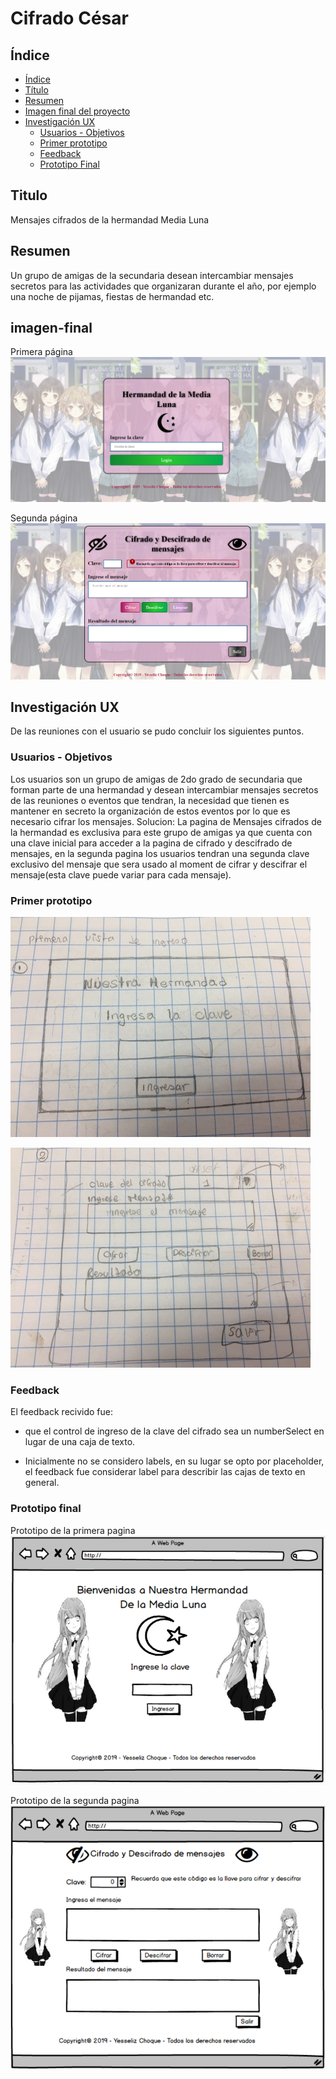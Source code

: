 # Cifrado César

## Índice

- [Índice](#índice)
- [Título](#titulo)
- [Resumen](#Resumen)
- [Imagen final del proyecto](#imagen-final)
- [Investigación UX](#investigacion-ux)
  - [Usuarios - Objetivos](#Usuarios-Objetivos)
  - [Primer prototipo](#primer-prototipo)
  - [Feedback ](#feedback )
  - [Prototipo Final ](#prototipo-final)

## Titulo

Mensajes cifrados de la hermandad Media Luna

## Resumen

Un grupo de amigas de la secundaria desean intercambiar mensajes secretos para las actividades que organizaran durante el año, por ejemplo una noche de pijamas, fiestas de hermandad etc. 

## imagen-final
Primera página
![hola](imagenproject/readme5.PNG)

Segunda página
![hola](imagenproject/readme6.PNG)

## Investigación UX
De las reuniones con el usuario se pudo concluir los siguientes puntos. 

### Usuarios - Objetivos
Los usuarios son un grupo de amigas de 2do grado de secundaria que forman parte de una hermandad y desean intercambiar mensajes secretos de las reuniones o eventos que tendran, la necesidad que tienen es mantener en secreto la organización de estos eventos por lo que es necesario cifrar los mensajes.
Solucion: La pagina de Mensajes cifrados de la hermandad es exclusiva para este grupo de amigas ya que cuenta con una clave inicial para acceder a la pagina de cifrado y descifrado de mensajes, en la segunda pagina los usuarios tendran una segunda clave exclusivo del mensaje que sera usado al moment de cifrar y descifrar el mensaje(esta clave puede variar para cada mensaje).

### Primer prototipo
![hola](imagenproject/readme1.jpg)

![hola](imagenproject/readme2.jpg)
### Feedback
El feedback recivido fue:
- que el control de ingreso de la clave del cifrado sea un numberSelect en lugar de una caja de texto.

- Inicialmente no se considero labels, en su lugar se opto por placeholder, el feedback fue considerar label para describir las cajas de texto en general. 

### Prototipo final
Prototipo de la primera pagina
![hola](imagenproject/readme3.PNG)

Prototipo de la segunda pagina
![hola](imagenproject/readme4.PNG)

